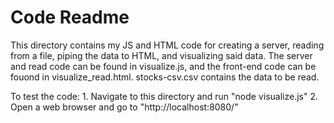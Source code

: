 # Code Readme

This directory contains my JS and HTML code for creating a server, reading from a file, piping the data to HTML, and visualizing said data. The server and read code can be found in visualize.js, and the front-end code can be fouond in visualize_read.html. stocks-csv.csv contains the data to be read.

To test the code:
	1. Navigate to this directory and run "node visualize.js"
	2. Open a web browser and go to "http://localhost:8080/"
